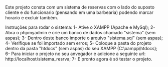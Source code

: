Este projeto consta com um sistema de reservas com o lado do suposto cliente e do funcionario (pensando em uma barbearia) podendo marcar horario e excluir também.

Instruções para rodar o sistema:
1- Ative o XAMPP (Apache e MySql); 
2- Abra o phpmyadmin e crie um banco de dados chamado "sistema" (sem aspas); 
3- Dentro deste banco importe o arquivo "sistema.sql" (sem aspas); 
4- Verifique se foi importado sem erros; 
5- Coloque a pasta do projeto dentro da pasta "htdocs" (sem aspas) do seu XAMPP (C:\xampp\htdocs); 
6- Para iniciar o projeto no seu anvegador e adicione a seguinte url: http://localhost/sistema_resrva; 
7- E pronto agora é só testar o projeto.
